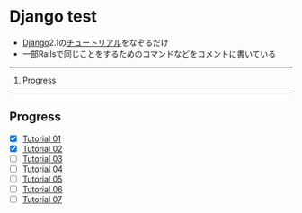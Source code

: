 # Django test

- [Django][django]2.1の[チュートリアル][djtut]をなぞるだけ
- 一部Railsで同じことをするためのコマンドなどをコメントに書いている

---

1. [Progress](#progress)

---

## Progress

- [x] [Tutorial 01](https://docs.djangoproject.com/ja/2.1/intro/tutorial01/)
- [x] [Tutorial 02](https://docs.djangoproject.com/ja/2.1/intro/tutorial02/)
- [ ] [Tutorial 03](https://docs.djangoproject.com/ja/2.1/intro/tutorial03/)
- [ ] [Tutorial 04](https://docs.djangoproject.com/ja/2.1/intro/tutorial04/)
- [ ] [Tutorial 05](https://docs.djangoproject.com/ja/2.1/intro/tutorial05/)
- [ ] [Tutorial 06](https://docs.djangoproject.com/ja/2.1/intro/tutorial06/)
- [ ] [Tutorial 07](https://docs.djangoproject.com/ja/2.1/intro/tutorial07/)

[django]: http://djangoproject.jp/
[djtut]: https://docs.djangoproject.com/ja/2.1/intro/
